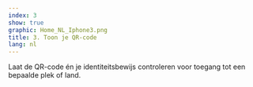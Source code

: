 ```yaml
---
index: 3
show: true
graphic: Home_NL_Iphone3.png
title: 3. Toon je QR-code
lang: nl
---
```

Laat de QR-code én je identiteitsbewijs controleren voor toegang tot een bepaalde plek of land.
